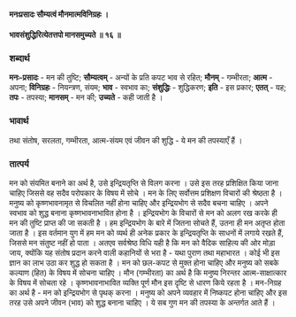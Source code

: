 #### मनःप्रसादः सौम्यत्वं मौनमात्मविनिग्रहः ।
#### भावसंशुद्धिरित्येतत्तपो मानसमुच्यते ॥ १६ ॥

### शब्दार्थ

**मनः-प्रसादः** - मन की तुष्टि; **सौम्यत्वम्** - अन्यों के प्रति कपट भाव से रहित; **मौनम्** - गम्भीरता; **आत्म** - अपना; **विनिग्रहः** - नियन्त्रण, संयम; **भाव** - स्वभाव का; **संशुद्धिः** - शुद्धिकरण; **इति** - इस प्रकार; **एतत्** - यह; **तपः** - तपस्या; **मानसम्** - मन की; **उच्यते** - कही जाती है ।

### भावार्थ

तथा संतोष, सरलता, गम्भीरता, आत्म-संयम एवं जीवन की शुद्धि - ये मन की तपस्याएँ हैं ।

### तात्पर्य

मन को संयमित बनाने का अर्थ है, उसे इन्द्रियतृप्ति से विलग करना । उसे इस तरह प्रशिक्षित किया जाना चाहिए जिससे वह सदैव परोपकार के विषय में सोचे । मन के लिए सर्वोत्तम प्रशिक्षण विचारों की श्रेष्ठता है । मनुष्य को कृष्णभावनामृत से विचलित नहीं होना चाहिए और इन्द्रियभोग से सदैव बचना चाहिए । अपने स्वभाव को शुद्ध बनाना कृष्णभावनाभावित होना है । इन्द्रियभोग के विचारों से मन को अलग रख करके ही मन की तुष्टि प्राप्त की जा सकती है । हम इन्द्रियभोग के बारे में जितना सोचते हैं, उतना ही मन अतृप्त होता जाता है । इस वर्तमान युग में हम मन को व्यर्थ ही अनेक प्रकार के इन्द्रियतृप्ति के साधनों में लगाये रखते हैं, जिससे मन संतुष्ट नहीं हो पाता । अतएव सर्वश्रेष्ठ विधि यही है कि मन को वैदिक साहित्य की ओर मोड़ा जाय, क्योंकि यह संतोष प्रदान करने वाली कहानियों से भरा है - यथा पुराण तथा महाभारत । कोई भी इस ज्ञान का लाभ उठा कर शुद्ध हो सकता है । मन को छल-कपट से मुक्त होना चाहिए और मनुष्य को सबके कल्याण (हित) के विषय में सोचना चाहिए । मौन (गम्भीरता) का अर्थ है कि मनुष्य निरन्तर आत्म-साक्षात्कार के विषय में सोचता रहे । कृष्णभावनाभावित व्यक्ति पूर्ण मौन इस दृष्टि से धारण किये रहता है । मन-निग्रह का अर्थ है - मन को इन्द्रियभोग से पृथक् करना । मनुष्य को अपने व्यवहार में निष्कपट होना चाहिए और इस तरह उसे अपने जीवन (भाव) को शुद्ध बनाना चाहिए । ये सब गुण मन की तपस्या के अन्तर्गत आते हैं ।